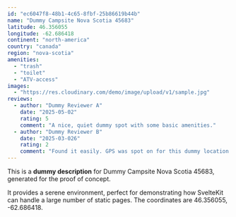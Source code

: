 ```yaml
---
id: "ec6047f8-48b1-4c65-8fbf-25b86619b44b"
name: "Dummy Campsite Nova Scotia 45683"
latitude: 46.356055
longitude: -62.686418
continent: "north-america"
country: "canada"
region: "nova-scotia"
amenities:
  - "trash"
  - "toilet"
  - "ATV-access"
images:
  - "https://res.cloudinary.com/demo/image/upload/v1/sample.jpg"
reviews:
  - author: "Dummy Reviewer A"
    date: "2025-05-02"
    rating: 5
    comment: "A nice, quiet dummy spot with some basic amenities."
  - author: "Dummy Reviewer B"
    date: "2025-03-026"
    rating: 2
    comment: "Found it easily. GPS was spot on for this dummy location."
---
```


This is a **dummy description** for Dummy Campsite Nova Scotia 45683, generated for the proof of concept.

It provides a serene environment, perfect for demonstrating how SvelteKit can handle a large number of static pages. The coordinates are 46.356055, -62.686418.
